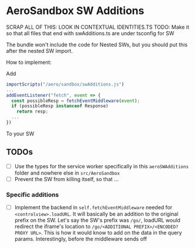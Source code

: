 # AeroSandbox SW Additions

SCRAP ALL OF THIS: LOOK IN CONTEXTUAL IDENTITIES.TS
TODO: Make it so that all files that end with swAdditions.ts are under tsconfig for SW

The bundle won't include the code for Nested SWs, but you should put this after the nested SW import.

How to implement:

Add

```js
importScripts("/aero/sandbox/swAdditions.js")
...
addEventListener("fetch", event => {
  const possibleResp = fetchEventMiddleware(event);
  if (possibleResp instanceof Response)
    return resp;
  ...
})
```

To your SW

## TODOs

- [ ] Use the types for the service worker specifically in this `aeroSWAdditions` folder and nowhere else in `src/AeroSandbox`
- [ ] Prevent the SW from killing itself, so that ...

### Specific additions

- [ ] Implement the backend in `self.fetchEventMiddleware` needed for `<controlview>.loadURL`. It will basically be an addition to the original prefix on the SW. Let's say the SW's prefix was `/go/`, loadURL would redirect the iframe's location to `/go/<ADDITIONAL PREFIX>/<ENCODED? PROXY URL>`. This is how it would know to add on the data in the query params. Interestingly, before the middleware sends off